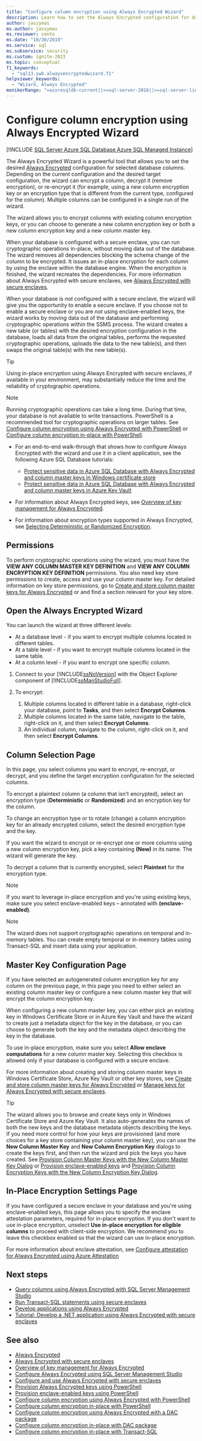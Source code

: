 ```yaml
---
title: "Configure column encryption using Always Encrypted Wizard"
description: Learn how to set the Always Encrypted configuration for database columns by using the Always Encrypted Wizard in SQL Server.
author: jaszymas
ms.author: jaszymas
ms.reviewer: vanto
ms.date: "10/30/2019"
ms.service: sql
ms.subservice: security
ms.custom: ignite-2023
ms.topic: conceptual
f1_keywords:
  - "sql13.swb.alwaysencryptedwizard.f1"
helpviewer_keywords:
  - "Wizard, Always Encrypted"
monikerRange: "=azuresqldb-current||>=sql-server-2016||>=sql-server-linux-2017||=azuresqldb-mi-current"
---
```


# Configure column encryption using Always Encrypted Wizard

[!INCLUDE [SQL Server Azure SQL Database Azure SQL Managed Instance](../../../includes/applies-to-version/sql-asdb-asdbmi.md)]

The Always Encrypted Wizard is a powerful tool that allows you to set the desired [Always Encrypted](always-encrypted-database-engine.md) configuration for selected database columns. Depending on the current configuration and the desired target configuration, the wizard can encrypt a column, decrypt it (remove encryption), or re-encrypt it (for example, using a new column encryption key or an encryption type that is different from the current type, configured for the column). Multiple columns can be configured in a single run of the wizard.

The wizard allows you to encrypt columns with existing column encryption keys, or you can choose to generate a new column encryption key or both a new column encryption key and a new column master key. 

When your database is configured with a secure enclave, you can run cryptographic operations in-place, without moving data out of the database. The wizard removes all dependencies blocking the schema change of the column to be encrypted. It issues an in-place encryption for each column by using the enclave within the database engine. When the encryption is finished, the wizard recreates the dependencies. For more information about Always Encrypted with secure enclaves, see [Always Encrypted with secure enclaves](always-encrypted-enclaves.md).

When your database is *not* configured with a secure enclave, the wizard will give you the opportunity to enable a secure enclave. If you choose not to enable a secure enclave or you are *not* using enclave-enabled keys, the wizard works by moving data out of the database and performing cryptographic operations within the SSMS process. The wizard creates a new table (or tables) with the desired encryption configuration in the database, loads all data from the original tables, performs the requested cryptographic operations, uploads the data to the new table(s), and then swaps the original table(s) with the new table(s). 

> [!TIP]
> Using in-place encryption using Always Encrypted with secure enclaves, if available in your environment, may substantially reduce the time and the reliability of cryptographic operations. 

> [!NOTE]
> Running cryptographic operations can take a long time. During that time, your database is not available to write transactions. PowerShell is a recommended tool for cryptographic operations on larger tables. See [Configure column encryption using Always Encrypted with PowerShell](configure-column-encryption-using-powershell.md) or [Configure column encryption in-place with PowerShell](always-encrypted-enclaves-configure-encryption-powershell.md).

 - For an end-to-end walk-through that shows how to configure Always Encrypted with the wizard and use it in a client application, see the following Azure SQL Database tutorials:
    - [Protect sensitive data in Azure SQL Database with Always Encrypted and column master keys in Windows certificate store](/azure/azure-sql/database/always-encrypted-certificate-store-configure)
    - [Protect sensitive data in Azure SQL Database with Always Encrypted and column master keys in Azure Key Vault](/azure/sql-database/sql-database-always-encrypted-azure-key-vault)

 - For information about Always Encrypted keys, see [Overview of key management for Always Encrypted](overview-of-key-management-for-always-encrypted.md).
 - For information about encryption types supported in Always Encrypted, see [Selecting Deterministic or Randomized Encryption](always-encrypted-database-engine.md#selecting--deterministic-or-randomized-encryption).
 
 ## Permissions
To perform cryptographic operations using the wizard, you must have the **VIEW ANY COLUMN MASTER KEY DEFINITION** and **VIEW ANY COLUMN ENCRYPTION KEY DEFINITION** permissions. You also need key store permissions to create, access and use your column master key. For detailed information on key store permissions, go to [Create and store column master keys for Always Encrypted](create-and-store-column-master-keys-always-encrypted.md) or  and find a section relevant for your key store.

## Open the Always Encrypted Wizard
You can launch the wizard at three different levels: 
- At a database level - if you want to encrypt multiple columns located in different tables.
- At a table level - if you want to encrypt multiple columns located in the same table.
- At a column level - if you want to encrypt one specific column.
 
 1. Connect to your [!INCLUDE[ssNoVersion](../../../includes/ssnoversion-md.md)] with the Object Explorer component of [!INCLUDE[ssManStudioFull](../../../includes/ssmanstudiofull-md.md)].  
   
 2. To encrypt:
     1. Multiple columns located in different table in a database, right-click your database, point to **Tasks**, and then select **Encrypt Columns**.
     1. Multiple columns located in the same table, navigate to the table, right-click on it, and then select **Encrypt Columns**.
     1. An individual column, navigate to the column, right-click on it, and then select **Encrypt Columns**.
   
 ## Column Selection Page
In this page, you select columns you want to encrypt, re-encrypt, or decrypt, and you define the target encryption configuration for the selected columns.

To encrypt a plaintext column (a column that isn't encrypted), select an encryption type (**Deterministic** or **Randomized**) and an encryption key for the column.

To change an encryption type or to rotate (change) a column encryption key for an already encrypted column, select the desired encryption type and the key. 

If you want the wizard to encrypt or re-encrypt one or more columns using a new column encryption key, pick a key containing **(New)** in its name. The wizard will generate the key.

To decrypt a column that is currently encrypted, select **Plaintext** for the encryption type.

> [!NOTE]
> If you want to leverage in-place encryption and you're using existing keys, make sure you select enclave-enabled keys – annotated with **(enclave-enabled)**. 

> [!NOTE]
> The wizard does not support cryptographic operations on temporal and in-memory tables. You can create empty temporal or in-memory tables using Transact-SQL and insert data using your application.

## Master Key Configuration Page
If you have selected an autogenerated column encryption key for any column on the previous page, in this page you need to either select an existing column master key or configure a new column master key that will encrypt the column encryption key. 

When configuring a new column master key, you can either pick an existing key in Windows Certificate Store or in Azure Key Vault and have the wizard to create just a metadata object for the key in the database, or you can choose to generate both the key and the metadata object describing the key in the database. 

To use in-place encryption, make sure you select **Allow enclave computations** for a new column master key. Selecting this checkbox is allowed only if your database is configured with a secure enclave.

For more information about creating and storing column master keys in Windows Certificate Store, Azure Key Vault or other key stores, see [Create and store column master keys for Always Encrypted](../../../relational-databases/security/encryption/create-and-store-column-master-keys-always-encrypted.md) or [Manage keys for Always Encrypted with secure enclaves](../../../relational-databases/security/encryption/always-encrypted-enclaves-manage-keys.md).

> [!TIP]
> The wizard allows you to browse and create keys only in Windows Certificate Store and Azure Key Vault. It also auto-generates the names of both the new keys and the database metadata objects describing the keys. If you need more control for how your keys are provisioned (and more choices for a key store containing your column master key), you can use the **New Column Master Key** and **New Column Encryption Key** dialogs to create the keys first, and then run the wizard and pick the keys you have created. See [Provision Column Master Keys with the New Column Master Key Dialog](configure-always-encrypted-keys-using-ssms.md#provision-column-master-keys-with-the-new-column-master-key-dialog) or [Provision enclave-enabled keys](always-encrypted-enclaves-provision-keys.md) and [Provision Column Encryption Keys with the New Column Encryption Key Dialog](configure-always-encrypted-keys-using-ssms.md#provision-column-encryption-keys-with-the-new-column-encryption-key-dialog). 

## In-Place Encryption Settings Page
If you have configured a secure enclave in your database and you're using enclave-enabled keys, this page allows you to specify the enclave attestation parameters, required for in-place encryption. If you don't want to use in-place encryption, unselect **Use in-place encryption for eligible columns** to proceed with client-side encryption. We recommend you to leave this checkbox enabled so that the wizard can use in-place encryption.

For more information about enclave attestation, see [Configure attestation for Always Encrypted using Azure Attestation](/azure/azure-sql/database/always-encrypted-enclaves-configure-attestation) 

## Next steps
- [Query columns using Always Encrypted with SQL Server Management Studio](always-encrypted-query-columns-ssms.md)
- [Run Transact-SQL statements using secure enclaves](always-encrypted-enclaves-query-columns.md)
- [Develop applications using Always Encrypted](always-encrypted-client-development.md)
- [Tutorial: Develop a .NET application using Always Encrypted with secure enclaves](../../../connect/ado-net/sql/tutorial-always-encrypted-enclaves-develop-net-apps.md)

## See also  
 - [Always Encrypted](../../../relational-databases/security/encryption/always-encrypted-database-engine.md)
 - [Always Encrypted with secure enclaves](../../../relational-databases/security/encryption/always-encrypted-enclaves.md)
 - [Overview of key management for Always Encrypted](overview-of-key-management-for-always-encrypted.md) 
 - [Configure Always Encrypted using SQL Server Management Studio](configure-always-encrypted-using-sql-server-management-studio.md)
 - [Configure and use Always Encrypted with secure enclaves](configure-always-encrypted-enclaves.md)
 - [Provision Always Encrypted keys using PowerShell](configure-always-encrypted-keys-using-powershell.md)
 - [Provision enclave-enabled keys using PowerShell](always-encrypted-enclaves-provision-keys.md) 
 - [Configure column encryption using Always Encrypted with PowerShell](configure-column-encryption-using-powershell.md)
 - [Configure column encryption in-place with PowerShell](always-encrypted-enclaves-configure-encryption-powershell.md)
 - [Configure column encryption using Always Encrypted with a DAC package](configure-always-encrypted-using-dacpac.md)
 - [Configure column encryption in-place with DAC package](always-encrypted-enclaves-configure-encryption-dacpac.md)
 - [Configure column encryption in-place with Transact-SQL](always-encrypted-enclaves-configure-encryption-tsql.md)
